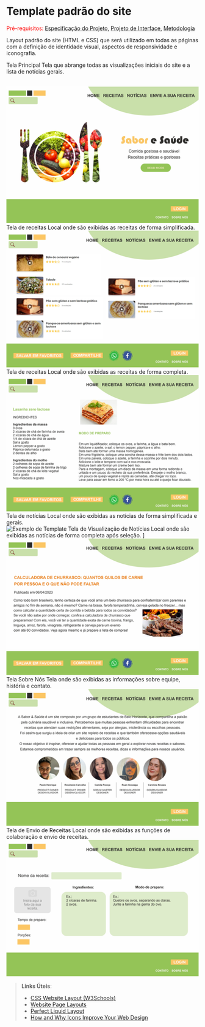 # Template padrão do site

<span style="color:red">Pré-requisitos: <a href="2-Especificação do Projeto.md"> Especificação do Projeto</a></span>, <a href="3-Projeto de Interface.md"> Projeto de Interface</a>, <a href="4-Metodologia.md"> Metodologia</a>

Layout padrão do site (HTML e CSS) que será utilizado em todas as páginas com a definição de identidade visual, aspectos de responsividade e iconografia.

Tela Principal
Tela que abrange todas as visualizações iniciais do site e a lista de notícias gerais.

<br>![Exemplo de Template](Templates/home.jpg)
Tela de receitas 
Local onde são exibidas as receitas de forma simplificada.
<br>![Exemplo de Template](Templates/Receitas%2001.jpg)
Tela de receitas
Local onde são exibidas as receitas de forma completa.
<br>![Exemplo de Template](Templates/receitas%2002.jpg)
Tela de notícias
Local onde são exibidas as notícias de forma simplificada e gerais.
<br>![Exemplo de Template](Templates/notícias%2001.jpg)
Tela de Visualização de Notícias
Local onde são exibidas as notícias de forma completa após seleção.
]<br>![Exemplo de Template](Templates/noticias%2002.jpg)
Tela Sobre Nós
Tela onde são exibidas as informações sobre equipe, história e contato.
<br>![Exemplo de Template](Templates/sobre%20nos.jpg)
Tela de Envio de Receitas
Local onde são exibidas as funções de colaboração e envio de receitas.
<br>![Exemplo de Template](Templates/envie.jpg)


> **Links Úteis**:
>
> - [CSS Website Layout (W3Schools)](https://www.w3schools.com/css/css_website_layout.asp)
> - [Website Page Layouts](http://www.cellbiol.com/bioinformatics_web_development/chapter-3-your-first-web-page-learning-html-and-css/website-page-layouts/)
> - [Perfect Liquid Layout](https://matthewjamestaylor.com/perfect-liquid-layouts)
> - [How and Why Icons Improve Your Web Design](https://usabilla.com/blog/how-and-why-icons-improve-you-web-design/)